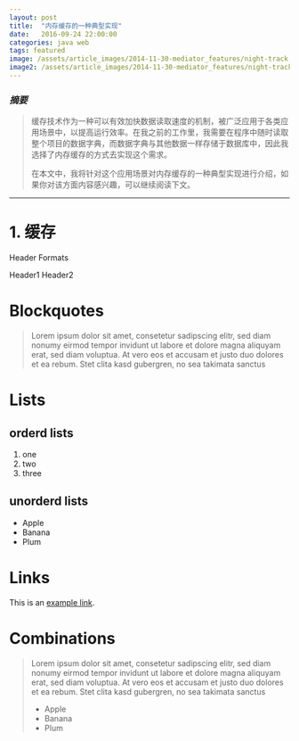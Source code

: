 ```yaml
---
layout: post
title:  "内存缓存的一种典型实现"
date:   2016-09-24 22:00:00
categories: java web
tags: featured
image: /assets/article_images/2014-11-30-mediator_features/night-track.JPG
image2: /assets/article_images/2014-11-30-mediator_features/night-track-mobile.JPG
---
```

<h3><em>摘要</em></h3>
<blockquote>
<p>缓存技术作为一种可以有效加快数据读取速度的机制，被广泛应用于各类应用场景中，以提高运行效率。在我之前的工作里，我需要在程序中随时读取整个项目的数据字典，而数据字典与其他数据一样存储于数据库中，因此我选择了内存缓存的方式去实现这个需求。</p>
<p>在本文中，我将针对这个应用场景对内存缓存的一种典型实现进行介绍，如果你对该方面内容感兴趣，可以继续阅读下文。</p>
</blockquote>
<hr />
<h1><strong>1. 缓存</strong></h1>
<p>Header Formats</p>
<p>Header1
Header2</p>
<h1>Blockquotes</h1>
<blockquote>
<p>Lorem ipsum dolor sit amet, consetetur sadipscing elitr, sed diam nonumy eirmod tempor invidunt ut labore et dolore magna aliquyam erat, sed diam voluptua. At vero eos et accusam et justo duo dolores et ea rebum. Stet clita kasd gubergren, no sea takimata sanctus</p>
</blockquote>
<h1>Lists</h1>
<h2>orderd lists</h2>
<ol>
<li>one</li>
<li>two</li>
<li>three</li>
</ol>
<h2>unorderd lists</h2>
<ul>
<li>Apple</li>
<li>Banana</li>
<li>Plum</li>
</ul>
<h1>Links</h1>
<p>This is an <a href="http://example.com/" title="With a Title">example link</a>.</p>
<h1>Combinations</h1>
<blockquote>
<p>Lorem ipsum dolor sit amet, consetetur sadipscing elitr, sed diam nonumy eirmod tempor invidunt ut labore et dolore magna aliquyam erat, sed diam voluptua. At vero eos et accusam et justo duo dolores et ea rebum. Stet clita kasd gubergren, no sea takimata sanctus</p>
<ul>
<li>Apple</li>
<li>Banana</li>
<li>Plum</li>
</ul>
</blockquote>
